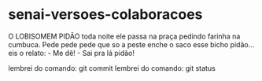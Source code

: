 ﻿# senai-versoes-colaboracoes
O LOBISOMEM PIDÃO  toda noite ele passa na praça pedindo farinha na cumbuca. Pede pede pede que so a peste enche o saco esse bicho pidão... eis o relato:  - Me dê! - Sai pra lá pidão!


lembrei do comando: git commit
lembrei do comando: git status

